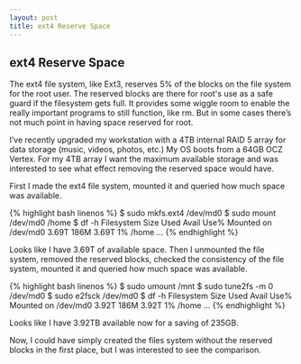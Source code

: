 ```yaml
---
layout: post
title: ext4 Reserve Space 
---
```


## ext4 Reserve Space

The ext4 file system, like Ext3, reserves 5% of the blocks on the file system for the root user. The reserved blocks are there for root's use as a safe guard if the filesystem gets full. It provides some wiggle room to enable the really important programs to still function, like rm. But in some cases there’s not much point in having space reserved for root.

I’ve recently upgraded my workstation with a 4TB internal RAID 5 array for data storage (music, videos, photos, etc.) My OS boots from a 64GB OCZ Vertex. For my 4TB array I want the maximum available storage and was interested to see what effect removing the reserved space would have.

First I made the ext4 file system, mounted it and queried how much space was available.

{% highlight bash linenos %}
$ sudo mkfs.ext4 /dev/md0
$ sudo mount /dev/md0 /home
$ df -h
Filesystem            Size  Used Avail Use% Mounted on
/dev/md0             3.69T  186M 3.69T   1% /home
...
{% endhighlight %}

Looks like I have 3.69T of available space. Then I unmounted the file system, removed the reserved blocks, checked the consistency of the file system, mounted it and queried how much space was available.

{% highlight bash linenos %}
$ sudo umount /mnt
$ sudo tune2fs -m 0 /dev/md0
$ sudo e2fsck /dev/md0
$ df -h
Filesystem            Size  Used Avail Use% Mounted on
/dev/md0             3.92T  186M 3.92T   1% /home
...
{% endhighlight %}

Looks like I have 3.92TB available now for a saving of 235GB.

Now, I could have simply created the files system without the reserved blocks in the first place, but I was interested to see the comparison.
